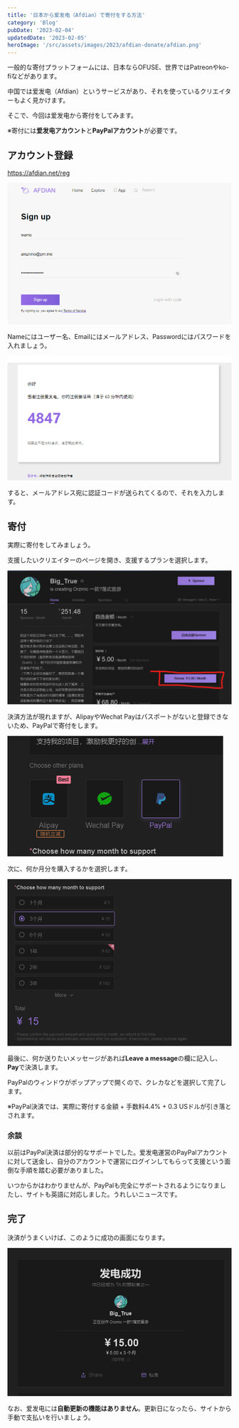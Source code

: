 ```yaml
---
title: '日本から爱发电（Afdian）で寄付をする方法'
category: 'Blog'
pubDate: '2023-02-04'
updatedDate: '2023-02-05'
heroImage: '/src/assets/images/2023/afdian-donate/afdian.png'
---
```


一般的な寄付プラットフォームには、日本ならOFUSE、世界ではPatreonやko-fiなどがあります。

中国では爱发电（Afdian）というサービスがあり、それを使っているクリエイターもよく見かけます。

そこで、今回は爱发电から寄付をしてみます。

※寄付には**爱发电アカウント**と**PayPalアカウント**が必要です。

## アカウント登録

https://afdian.net/reg

![登録フォーム](../../../assets/images/2023/afdian-donate/image.png)

Nameにはユーザー名、Emailにはメールアドレス、Passwordにはパスワードを入れましょう。

![認証コード](../../../assets/images/2023/afdian-donate/image-1.png)

すると、メールアドレス宛に認証コードが送られてくるので、それを入力します。

## 寄付

実際に寄付をしてみましょう。

支援したいクリエイターのページを開き、支援するプランを選択します。

![クリエイターのページ](../../../assets/images/2023/afdian-donate/image-3.png)

決済方法が現れますが、AlipayやWechat Payはパスポートがないと登録できないため、PayPalで寄付をします。

![決済方法](../../../assets/images/2023/afdian-donate/image-4.png)

次に、何か月分を購入するかを選択します。

![購入期間](../../../assets/images/2023/afdian-donate/image-5.png)

最後に、何か送りたいメッセージがあれば**Leave a message**の欄に記入し、**Pay**で決済します。

PayPalのウィンドウがポップアップで開くので、クレカなどを選択して完了します。

※PayPal決済では、実際に寄付する金額 + 手数料4.4% + 0.3 USドルが引き落とされます。

### 余談

以前はPayPal決済は部分的なサポートでした。爱发电運営のPayPalアカウントに対して送金し、自分のアカウントで運営にログインしてもらって支援という面倒な手順を踏む必要がありました。

いつからかはわかりませんが、PayPalも完全にサポートされるようになりましたし、サイトも英語に対応しました。うれしいニュースです。

## 完了

決済がうまくいけば、このように成功の画面になります。

![決済完了](../../../assets/images/2023/afdian-donate/image-6.png)

なお、爱发电には**自動更新の機能はありません**。更新日になったら、サイトから手動で支払いを行いましょう。
